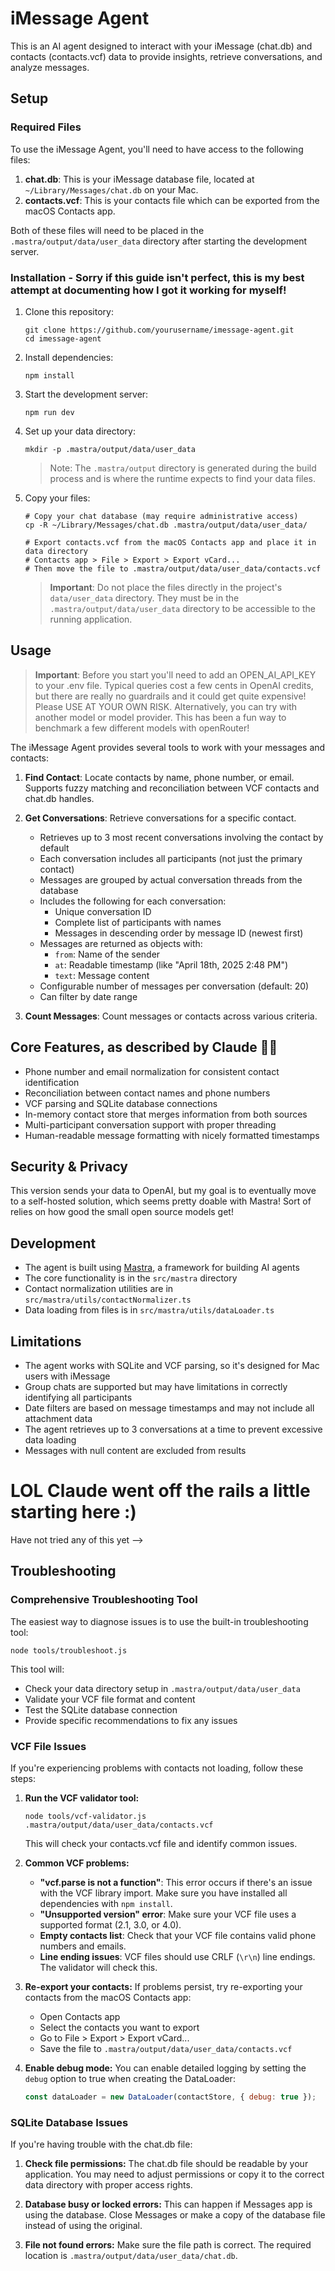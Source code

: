 # iMessage Agent

This is an AI agent designed to interact with your iMessage (chat.db) and contacts (contacts.vcf) data to provide insights, retrieve conversations, and analyze messages.

## Setup

### Required Files

To use the iMessage Agent, you'll need to have access to the following files:

1. **chat.db**: This is your iMessage database file, located at `~/Library/Messages/chat.db` on your Mac.
2. **contacts.vcf**: This is your contacts file which can be exported from the macOS Contacts app.

Both of these files will need to be placed in the `.mastra/output/data/user_data` directory after starting the development server.

### Installation - Sorry if this guide isn't perfect, this is my best attempt at documenting how I got it working for myself!

1. Clone this repository:

   ```
   git clone https://github.com/yourusername/imessage-agent.git
   cd imessage-agent
   ```

2. Install dependencies:

   ```
   npm install
   ```

3. Start the development server:

   ```
   npm run dev
   ```

4. Set up your data directory:

   ```
   mkdir -p .mastra/output/data/user_data
   ```

   > Note: The `.mastra/output` directory is generated during the build process and is where the runtime expects to find your data files.

5. Copy your files:

   ```
   # Copy your chat database (may require administrative access)
   cp -R ~/Library/Messages/chat.db .mastra/output/data/user_data/

   # Export contacts.vcf from the macOS Contacts app and place it in data directory
   # Contacts app > File > Export > Export vCard...
   # Then move the file to .mastra/output/data/user_data/contacts.vcf
   ```

   > **Important**: Do not place the files directly in the project's `data/user_data` directory. They must be in the `.mastra/output/data/user_data` directory to be accessible to the running application.

## Usage

> **Important**: Before you start you'll need to add an OPEN_AI_API_KEY to your .env file. Typical queries cost a few cents in OpenAI credits, but there are really no guardrails and it could get quite expensive! Please USE AT YOUR OWN RISK. Alternatively, you can try with another model or model provider. This has been a fun way to benchmark a few different models with openRouter!

The iMessage Agent provides several tools to work with your messages and contacts:

1. **Find Contact**: Locate contacts by name, phone number, or email. Supports fuzzy matching and reconciliation between VCF contacts and chat.db handles.

2. **Get Conversations**: Retrieve conversations for a specific contact.

   - Retrieves up to 3 most recent conversations involving the contact by default
   - Each conversation includes all participants (not just the primary contact)
   - Messages are grouped by actual conversation threads from the database
   - Includes the following for each conversation:
     - Unique conversation ID
     - Complete list of participants with names
     - Messages in descending order by message ID (newest first)
   - Messages are returned as objects with:
     - `from`: Name of the sender
     - `at`: Readable timestamp (like "April 18th, 2025 2:48 PM")
     - `text`: Message content
   - Configurable number of messages per conversation (default: 20)
   - Can filter by date range

3. **Count Messages**: Count messages or contacts across various criteria.

## Core Features, as described by Claude 😮‍💨

- Phone number and email normalization for consistent contact identification
- Reconciliation between contact names and phone numbers
- VCF parsing and SQLite database connections
- In-memory contact store that merges information from both sources
- Multi-participant conversation support with proper threading
- Human-readable message formatting with nicely formatted timestamps

## Security & Privacy

This version sends your data to OpenAI, but my goal is to eventually move to a self-hosted solution, which seems pretty doable with Mastra! Sort of relies on how good the small open source models get!

## Development

- The agent is built using [Mastra](https://mastrajs.com), a framework for building AI agents
- The core functionality is in the `src/mastra` directory
- Contact normalization utilities are in `src/mastra/utils/contactNormalizer.ts`
- Data loading from files is in `src/mastra/utils/dataLoader.ts`

## Limitations

- The agent works with SQLite and VCF parsing, so it's designed for Mac users with iMessage
- Group chats are supported but may have limitations in correctly identifying all participants
- Date filters are based on message timestamps and may not include all attachment data
- The agent retrieves up to 3 conversations at a time to prevent excessive data loading
- Messages with null content are excluded from results

# LOL Claude went off the rails a little starting here :)

Have not tried any of this yet -->

## Troubleshooting

### Comprehensive Troubleshooting Tool

The easiest way to diagnose issues is to use the built-in troubleshooting tool:

```
node tools/troubleshoot.js
```

This tool will:

- Check your data directory setup in `.mastra/output/data/user_data`
- Validate your VCF file format and content
- Test the SQLite database connection
- Provide specific recommendations to fix any issues

### VCF File Issues

If you're experiencing problems with contacts not loading, follow these steps:

1. **Run the VCF validator tool:**

   ```
   node tools/vcf-validator.js .mastra/output/data/user_data/contacts.vcf
   ```

   This will check your contacts.vcf file and identify common issues.

2. **Common VCF problems:**

   - **"vcf.parse is not a function"**: This error occurs if there's an issue with the VCF library import. Make sure you have installed all dependencies with `npm install`.
   - **"Unsupported version" error**: Make sure your VCF file uses a supported format (2.1, 3.0, or 4.0).
   - **Empty contacts list**: Check that your VCF file contains valid phone numbers and emails.
   - **Line ending issues**: VCF files should use CRLF (`\r\n`) line endings. The validator will check this.

3. **Re-export your contacts:**
   If problems persist, try re-exporting your contacts from the macOS Contacts app:

   - Open Contacts app
   - Select the contacts you want to export
   - Go to File > Export > Export vCard...
   - Save the file to `.mastra/output/data/user_data/contacts.vcf`

4. **Enable debug mode:**
   You can enable detailed logging by setting the `debug` option to true when creating the DataLoader:
   ```javascript
   const dataLoader = new DataLoader(contactStore, { debug: true });
   ```

### SQLite Database Issues

If you're having trouble with the chat.db file:

1. **Check file permissions:**
   The chat.db file should be readable by your application. You may need to adjust permissions or copy it to the correct data directory with proper access rights.

2. **Database busy or locked errors:**
   This can happen if Messages app is using the database. Close Messages or make a copy of the database file instead of using the original.

3. **File not found errors:**
   Make sure the file path is correct. The required location is `.mastra/output/data/user_data/chat.db`.

